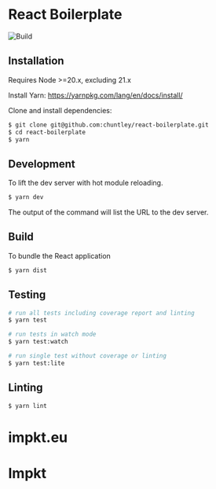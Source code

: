 React Boilerplate
========

![Build](https://github.com/chuntley/react-boilerplate/workflows/Build/badge.svg)

Installation
---

Requires Node >=20.x, excluding 21.x

Install Yarn: https://yarnpkg.com/lang/en/docs/install/

Clone and install dependencies:

```bash
$ git clone git@github.com:chuntley/react-boilerplate.git
$ cd react-boilerplate
$ yarn
```

Development
---
To lift the dev server with hot module reloading.
```bash
$ yarn dev
```
The output of the command will list the URL to the dev server.

Build
---

To bundle the React application
```bash
$ yarn dist
```

Testing
---

```bash
# run all tests including coverage report and linting
$ yarn test

# run tests in watch mode
$ yarn test:watch

# run single test without coverage or linting
$ yarn test:lite
```

Linting
---
```bash
$ yarn lint
```
# impkt.eu
# Impkt
